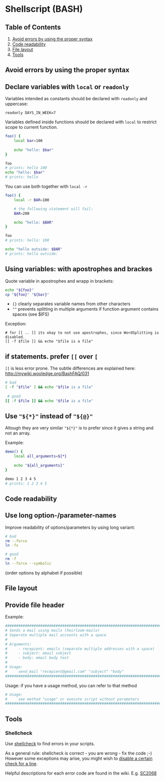 # Shellscript (BASH)

## Table of Contents

1. [Avoid errors by using the proper syntax](#avoid-errors-by-using-the–proper-syntax)
1. [Code readability](#code-readability)
1. [File layout](#file-layout)
1. [Tools](#tools)

## Avoid errors by using the proper syntax

## Declare variables with `local` or `readonly`

Variables intended as constants should be declared with `readonly` and uppercase:

    readonly DAYS_IN_WEEK=7

Variables defined inside functions should be declared with `local` to restrict scope to current function.

```bash
foo() {
    local bar=100
    
    echo "hello: $bar"
}

foo 
# prints: hello 100
echo "hello: $bar" 
# prints: hello
```

You can use both together with `local -r`

```bash
foo() {
    local -r BAR=100

    # the following statement will fail:
    BAR=200

    echo "hello: $BAR"
}

foo 
# prints: hello: 100

echo "hello outside: $BAR" 
# prints: hello outside:
```

## Using variables: with apostrophes and brackes

Quote variable in apostrophes and wrapp in brackets:

```bash
echo "${foo}"
cp "${foo}" "${bar}"
```

* `{}` clearly separates variable names from other characters
* `""` prevents splitting in multiple arguments if function argument contains spaces (see $IFS)

Exception:

```
# for [[ .. ]] its okay to not use apostrophes, since WordSplitting is disabled.
[[ -f $file ]] && echo "$file is a file"
```

## if statements. prefer `[[` over `[`

`[[` is less error prone. The subtle differences are explained here: http://mywiki.wooledge.org/BashFAQ/031

```bash
# bad
[ -f "$file" ] && echo "$file is a file"
 
 # good
[[ -f $file ]] && echo "$file is a file"
```

## Use `"${*}"` instead of `"${@}"`

Altough they are very similar `"${*}"` is to prefer since it gives a string and not an array.

Example:

```bash
demo() {
    local all_arguments=${*}
    
    echo "${all_arguments}"
}

demo 1 2 3 4 5
# prints: 1 2 3 4 5
```

## Code readability

## Use long option-/parameter-names


Improve readability of options/parameters by using long variant:

```bash
# bad
rm --force
ln -fs

# good
rm -f
ln --force --symbolic
```

(order options by alphabet if possible)

## File layout

## Provide file header

Example:

```bash
########################################################################
# Sends a mail using mailx (heirloom-mailx)
# Seperate multiple mail accounts with a space
#
# Arguments:
#     - recepient: emails (separate multiple addresses with a space)
#     - subject: email subject
#     - body: email body text
#
# Usage:
#     send_mail "recepient@gmail.com" "subject" "body"
########################################################################
```
 
Usage: if you have a usage method, you can refer to that method 

```bash
# Usage:
#     see method "usage" or execute script without parameters
########################################################################
```

## Tools

### Shellcheck

Use [shellcheck](https://github.com/koalaman/shellcheck) to find errors in your scripts.

As a general rule: shellcheck is correct - you are wrong - fix the code ;-)  
However some exceptions may arise, you might wish to [disable a certain check for a line](https://github.com/koalaman/shellcheck/wiki/Ignore).

Helpful descriptions for each error code are found in the wiki. E.g. [SC2068](https://github.com/koalaman/shellcheck/wiki/SC2068)


